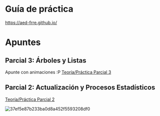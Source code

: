 # Guía de práctica

https://aed-frre.github.io/

# Apuntes

## Parcial 3: Árboles y Listas
Apunte con animaciones :P
[Teoría/Práctica Parcial 3](https://www.canva.com/design/DAGW2Bef6yk/FkoQQKVEaTlco1AalBHzmQ/view?utm_content=DAGW2Bef6yk&utm_campaign=designshare&utm_medium=link&utm_source=editor)

## Parcial 2: Actualización y Procesos Estadísticos
[Teoría/Práctica Parcial 2](https://www.canva.com/design/DAGWeGfRepE/dmyP57jEsAK7UhxBGNiq3w/view?utm_content=DAGWeGfRepE&utm_campaign=designshare&utm_medium=link&utm_source=editor)


![37ef5e87b233ba0d8a452f5593208df0](https://github.com/user-attachments/assets/4696cbda-2fce-4653-bf39-c4d2340964c4)
